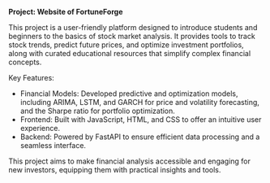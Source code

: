 **Project: Website of FortuneForge**

This project is a user-friendly platform designed to introduce students and beginners to the basics of stock market analysis. It provides tools to track stock trends, predict future prices, and optimize investment portfolios, along with curated educational resources that simplify complex financial concepts.

Key Features:
- Financial Models: Developed predictive and optimization models, including ARIMA, LSTM, and GARCH for price and volatility forecasting, and the Sharpe ratio for portfolio optimization.
- Frontend: Built with JavaScript, HTML, and CSS to offer an intuitive user experience.
- Backend: Powered by FastAPI to ensure efficient data processing and a seamless interface.

This project aims to make financial analysis accessible and engaging for new investors, equipping them with practical insights and tools.
